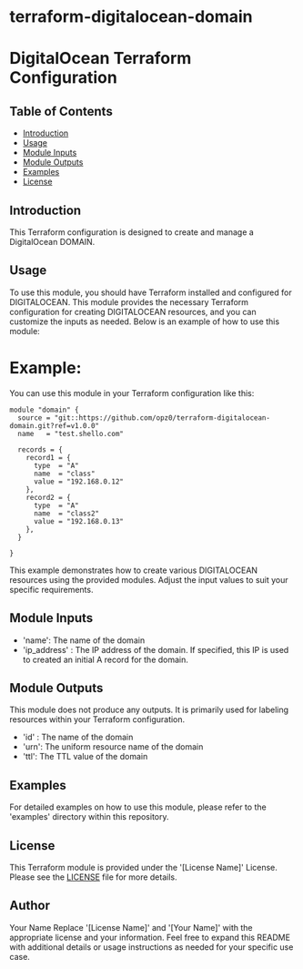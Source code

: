 # terraform-digitalocean-domain
# DigitalOcean Terraform Configuration

## Table of Contents

- [Introduction](#introduction)
- [Usage](#usage)
- [Module Inputs](#module-inputs)
- [Module Outputs](#module-outputs)
- [Examples](#examples)
- [License](#license)

## Introduction
This Terraform configuration is designed to create and manage a DigitalOcean DOMAIN.

## Usage
To use this module, you should have Terraform installed and configured for DIGITALOCEAN. This module provides the necessary Terraform configuration for creating DIGITALOCEAN resources, and you can customize the inputs as needed. Below is an example of how to use this module:

#  Example:
You can use this module in your Terraform configuration like this:

```hcl
module "domain" {
  source = "git::https://github.com/opz0/terraform-digitalocean-domain.git?ref=v1.0.0"
  name   = "test.shello.com"

  records = {
    record1 = {
      type  = "A"
      name  = "class"
      value = "192.168.0.12"
    },
    record2 = {
      type  = "A"
      name  = "class2"
      value = "192.168.0.13"
    },
  }

}
```
This example demonstrates how to create various DIGITALOCEAN resources using the provided modules. Adjust the input values to suit your specific requirements.


## Module Inputs

- 'name': The name of the domain
- 'ip_address' :  The IP address of the domain. If specified, this IP is used to created an initial A record for the domain.


## Module Outputs

This module does not produce any outputs. It is primarily used for labeling resources within your Terraform configuration.

- 'id' : The name of the domain
- 'urn': The uniform resource name of the domain
- 'ttl':  The TTL value of the domain

## Examples
For detailed examples on how to use this module, please refer to the 'examples' directory within this repository.

## License
This Terraform module is provided under the '[License Name]' License. Please see the [LICENSE](https://github.com/opz0/terraform-digitalocean-domain/blob/master/LICENSE) file for more details.

## Author
Your Name
Replace '[License Name]' and '[Your Name]' with the appropriate license and your information. Feel free to expand this README with additional details or usage instructions as needed for your specific use case.